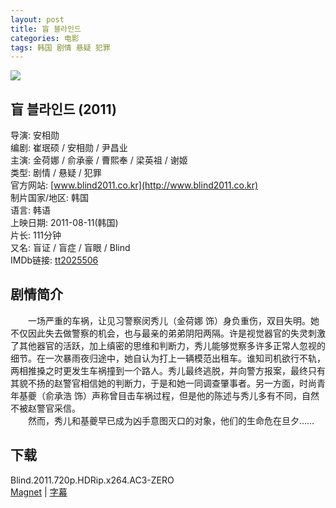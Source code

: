 ```yaml
---
layout: post
title: 盲 블라인드
categories: 电影
tags: 韩国 剧情 悬疑 犯罪
---
```


[![](http://i1.piimg.com/92ee8ee93b1c8c77t.jpg)](http://i1.piimg.com/92ee8ee93b1c8c77.jpg)

## 盲 블라인드 (2011)
导演: 安相勋  
编剧: 崔珉硕 / 安相勋 / 尹昌业  
主演: 金荷娜 / 俞承豪 / 曹熙奉 / 梁英祖 / 谢姬  
类型: 剧情 / 悬疑 / 犯罪  
官方网站: [www.blind2011.co.kr](http://www.blind2011.co.kr)  
制片国家/地区: 韩国  
语言: 韩语  
上映日期: 2011-08-11(韩国)  
片长: 111分钟  
又名: 盲证 / 盲症 / 盲眼 / Blind  
IMDb链接: [tt2025506](http://www.imdb.com/title/tt2025506)

## 剧情简介
　　一场严重的车祸，让见习警察闵秀儿（金荷娜 饰）身负重伤，双目失明。她不仅因此失去做警察的机会，也与最亲的弟弟阴阳两隔。许是视觉器官的失灵刺激了其他器官的活跃，加上缜密的思维和判断力，秀儿能够觉察多许多正常人忽视的细节。在一次暴雨夜归途中，她自认为打上一辆模范出租车。谁知司机欲行不轨，两相推搡之时更发生车祸撞到一个路人。秀儿最终逃脱，并向警方报案，最终只有其貌不扬的赵警官相信她的判断力，于是和她一同调查肇事者。另一方面，时尚青年基夔（俞承浩 饰）声称曾目击车祸过程，但是他的陈述与秀儿多有不同，自然不被赵警官采信。  
　　然而，秀儿和基夔早已成为凶手意图灭口的对象，他们的生命危在旦夕……

## 下载
Blind.2011.720p.HDRip.x264.AC3-ZERO  
[Magnet](magnet:?xt=urn:btih:B2840D025C7E52FC90D275738E3736E5A27945B3) | [字幕](http://7xqm73.com1.z0.glb.clouddn.com/2011%2FBlind.2011.KOR.720p.HDRip.x264.AC3-ZERO.rar)
